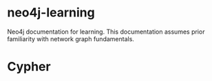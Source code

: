 # neo4j-learning
Neo4j documentation for learning. This documentation assumes prior familiarity with network graph fundamentals. 

# Cypher
